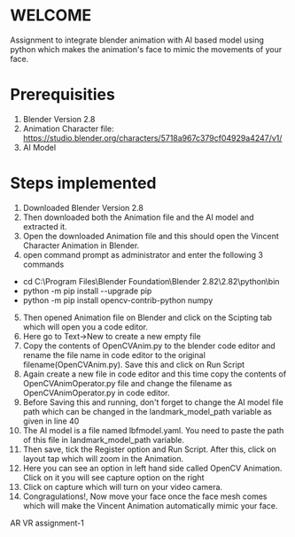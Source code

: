 # WELCOME
Assignment to integrate blender animation with AI based model using python which makes the animation's face to mimic the movements of your face. 

# Prerequisities
1. Blender Version 2.8
2. Animation Character file: https://studio.blender.org/characters/5718a967c379cf04929a4247/v1/
3. AI Model

# Steps implemented
1. Downloaded Blender Version 2.8
2. Then downloaded both the Animation file and the AI model and extracted it.
3. Open the downloaded Animation file and this should open the Vincent Character Animation in Blender.
4. open command prompt as administrator and enter the following 3 commands
  - cd C:\Program Files\Blender Foundation\Blender 2.82\2.82\python\bin
  - python -m pip install --upgrade pip
  - python -m pip install opencv-contrib-python numpy
5. Then opened Animation file on Blender and click on the Scipting tab which will open you a code editor.
6. Here go to Text->New to create a new empty file 
7. Copy the contents of OpenCVAnim.py to the blender code editor and rename the file name in code editor to the original filename(OpenCVAnim.py). Save this and click on Run Script
8. Again create a new file in code editor and this time copy the contents of OpenCVAnimOperator.py file and change the filename as OpenCVAnimOperator.py in code editor.
9. Before Saving this and running, don't forget to change the AI model file path which can be changed in the landmark_model_path variable as given in line 40
10. The AI model is a file named lbfmodel.yaml. You need to paste the path of this file in landmark_model_path variable.
11. Then save, tick the Register option and Run Script. After this, click on layout tap which will zoom in the Animation.
12. Here you can see an option in left hand side called OpenCV Animation. Click on it you will see capture option on the right
13. Click on capture which will turn on your video camera.
14. Congragulations!, Now move your face once the face mesh comes which will make the Vincent Animation automatically mimic your face.

AR VR assignment-1
